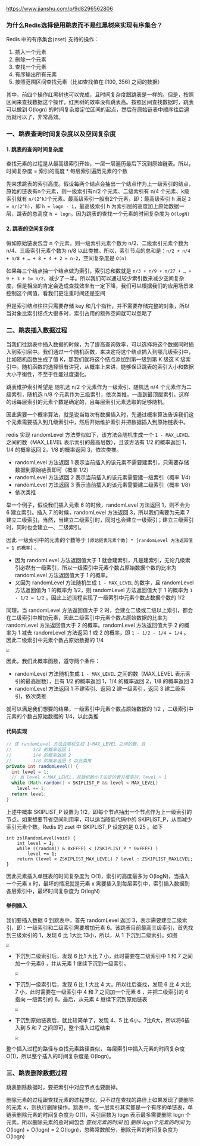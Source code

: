 https://www.jianshu.com/p/9d8296562806

### 为什么Redis选择使用跳表而不是红黑树来实现有序集合？

Redis 中的有序集合(zset) 支持的操作：

1. 插入一个元素
2. 删除一个元素
3. 查找一个元素
4. 有序输出所有元素
5. 按照范围区间查找元素（比如查找值在 [100, 356] 之间的数据）

其中，前四个操作红黑树也可以完成，且时间复杂度跟跳表是一样的。但是，按照区间来查找数据这个操作，红黑树的效率没有跳表高。按照区间查找数据时，跳表可以做到 O(logn) 的时间复杂度定位区间的起点，然后在原始链表中顺序往后遍历就可以了，非常高效。

### 一、跳表查询时间复杂度以及空间复杂度

#### 1. 跳表的查询时间复杂度

查找元素的过程是从最高级索引开始，一层一层遍历最后下沉到原始链表。所以，时间复杂度 = 索引的高度 * 每层索引遍历元素的个数

先来求跳表的索引高度。假设每两个结点会抽出一个结点作为上一级索引的结点，原始的链表有n个元素，则一级索引有n/2 个元素、二级索引有 n/4 个元素、k级索引就有 `n/(2^k)`个元素。最高级索引一般有2个元素，即：最高级索引 h 满足 `2 = n/(2^h)`，即 `h = logn - 1`，最高级索引 h 为索引层的高度加上原始数据一层，跳表的总高度 `h = logn`。因为跳表的查找一个元素的时间复杂度为 `O(logN)`

#### 2. 跳表的空间复杂度

假如原始链表包含 n 个元素，则一级索引元素个数为 n/2、二级索引元素个数为 n/4、三级索引元素个数为 n/8 以此类推。所以，索引节点的总和是：`n/2 + n/4 + n/8 + … + 8 + 4 + 2 = n-2`，空间复杂度是 `O(n)`

如果每三个结点抽一个结点做为索引，索引总和数就是 `n/3 + n/9 + n/27 + … + 9 + 3 + 1= n/2`，减少了一半。所以我们可以通过较少索引数来减少空间复杂度，但是相应的肯定会造成查找效率有一定下降，我们可以根据我们的应用场景来控制这个阈值，看我们更注重时间还是空间

但是索引结点往往只需要存储 key 和几个指针，并不需要存储完整的对象，所以当对象比索引结点大很多时，索引占用的额外空间就可以忽略了

### 二、跳表插入数据过程

当我们往跳表中插入数据的时候，为了提高查询效率，可以选择将这个数据同时插入到索引层中。我们通过一个随机函数，来决定将这个结点插入到哪几级索引中，比如随机函数生成了值 K，那我们就将这个结点添加到第一级到第 K 级这 K 级索引中。随机函数的选择很有讲究，从概率上来讲，能够保证跳表的索引大小和数据大小平衡性，不至于性能过度退化。

跳表维护索引希望是 随机选 n/2 个元素作为一级索引、随机选 n/4 个元素作为二级索引，随机选 n/8 个元素作为三级索引，依次类推，一直到最顶层索引。这样的话每层索引的元素个数是确定的，且每层索引元素选取的足够随机。

因此需要一个概率算法，就是说当每次有数据插入时，先通过概率算法告诉我们这个元素需要插入到几级索引中，然后开始维护索引并把数据插入到原始链表中。

redis 实现 randomLevel 方法类似如下，该方法会随机生成一个 `1 - MAX_LEVEL` 之间的数（MAX_LEVEL 表示索引的最高层数），且该方法有 1/2 的概率返回 1，1/4 的概率返回 2，1/8 的概率返回 3，依次类推。

- randomLevel 方法返回 1 表示当前插入的该元素不需要建索引，只需要存储数据到原始链表即可（概率 1/2）
- randomLevel 方法返回 2 表示当前插入的该元素需要建一级索引（概率 1/4）
- randomLevel 方法返回 3 表示当前插入的该元素需要建二级索引（概率 1/8）
- 依次类推

举一个例子，假设我们插入元素 6 的时候，randomLevel 方法返回 1，则不会为 6 建立索引。插入 7 的时候，randomLevel 方法返回 3，所以我们需要为元素 7 建立二级索引。当然，当建立二级索引时，同时也会建立一级索引；建立三级索引时，同时也会建立一、二级索引。

因此 一级索引中的元素的个数等于 `[原始链表元素个数] * [randomLevel 方法返回值 > 1 的概率]` 。

- 因为 randomLevel 方法返回值大于 1 就会建索引，凡是建索引，无论几级索引必然有一级索引，所以一级索引中元素个数占原始数据个数的比率为 randomLevel 方法返回值大于 1 的概率。
- 又因为 randomLevel 方法随机生成 `1 - MAX_LEVEL` 的数字，且 randomLevel 方法返回值为 1 的概率为 1/2，则 randomLevel 方法返回值大于 1 的概率为 `1 - 1/2 = 1/2` 。因此上述流程实现了一级索引中元素个数占数据个数的 1/2 

同理，当 randomLevel 方法返回值大于 2 时，会建立二级或二级以上索引，都会在二级索引中增加元素，因此二级索引中元素个数占原始数据的比率为 randomLevel 方法返回值大于 2 的概率。randomLevel 方法返回值大于 2 的概率为 1 减去 randomLevel 方法返回 1 或 2 的概率，即 `1 - 1/2 - 1/4 = 1/4` 。因此二级索引中元素个数占原始数据的 1/4 

<img src="./image/跳表插入数据.jpg" style="zoom:50%;" />

因此，我们此概率函数，遵守两个条件：

-  randomLevel 方法随机生成 `1 - MAX_LEVEL` 之间的数（MAX_LEVEL 表示索引的最高层数），且有 1/2 的概率返回 1，1/4 的概率返回 2，1/8 的概率返回 3
- randomLevel 方法返回 1 不建索引、返回 2 建一级索引，返回 3 建二级索引，依次类推

就可以满足我们想要的结果，一级索引中元素个数占原始数据的 1/2 ，二级索引中元素的个数占原始数据的 1/4，以此类推

#### 代码实现

```java
// 该 randomLevel 方法会随机生成 1~MAX_LEVEL 之间的数，且 ：
//        1/2 的概率返回 1
//        1/4 的概率返回 2
//        1/8 的概率返回 3 以此类推
private int randomLevel() {
  int level = 1;
  // 当 level < MAX_LEVEL，且随机数小于设定的晋升概率时，level + 1
  while (Math.random() < SKIPLIST_P && level < MAX_LEVEL)
    level += 1;
  return level;
}
```

上述中概率 SKIPLIST_P 设置为 1/2，即每个节点抽出一个节点作为上一级索引的节点。如果想要节省空间利用率，可以适当降低代码中的 SKIPLIST_P，从而减少索引元素个数。Redis 的 zset 中 SKIPLIST_P 设定的是 0.25 。如下

```
int zslRandomLevel(void) {
	int level = 1;
	while ((random() & 0xFFFF) < (ZSKIPLIST_P * 0xFFFF) ) 
    	level += 1;
    return (level < ZSKIPLIST_MAX_LEVEL) ? level : ZSKIPLIST_MAXLEVEL;
}
```

因此元素插入单链表的时间复杂度为 O(1)，索引的高度最多为 O(logN)，当插入一个元素 x 时，最坏的情况就是元素 x 需要插入到每层索引中，索引插入数据到各层索引中，最坏时间复杂度为 O(logN) 

#### 举例插入

我们要插入数据 6 到跳表中，首先 randomLevel 返回 3，表示需要建立二级索引，即：一级索引和二级索引需要增加元素 6。该跳表目前最高三级索引，首先找到三级索引的 1，发现 6 比 1大比 13小，所以，从 1 下沉到二级索引。如图

<img src="./image/插入数据1.jpg" style="zoom:50%;" />

- 下沉到二级索引后，发现 6 比1 大比 7 小，此时需要在二级索引中 1 和 7 之间加一个元素6 ，并从元素 1 继续下沉到一级索引。

    <img src="./image/插入数据2.jpg" style="zoom:50%;" />

- 下沉到一级索引后，发现 6 比 1 大比 4 大，所以往后查找，发现 6 比 4 大比 7 小，此时需要在一级索引中 4 和 7 之间加一个元素 6 ，并把二级索引的 6 指向 一级索引的 6，最后，从元素 4 继续下沉到原始链表

    <img src="./image/插入数据3.jpg" style="zoom:50%;" />

- 下沉到原始链表后，就比较简单了，发现 4、5 比 6小，7比6大，所以将6插入到 5 和 7 之间即可，整个插入过程结束

    <img src="./image/插入数据4.jpg" style="zoom:50%;" />

整个插入过程的路径与查找元素路径类似， 每层索引中插入元素的时间复杂度 O(1)，所以整个插入的时间复杂度是 O(logn)。

### 三、跳表删除数据过程

跳表删除数据时，要把索引中对应节点也要删掉。

删除元素的过程跟查找元素的过程类似，只不过在查找的路径上如果发现了要删除的元素 x，则执行删除操作。跳表中，每一层索引其实都是一个有序的单链表，单链表删除元素的时间复杂度为 O(1)，索引层数为 logn 表示最多需要删除 logn 个元素，所以删除元素的总时间包含 *查找元素的时间* 加 *删除 logn个元素的时间* 为 O(logn) + O(logn) = 2 O(logn)，忽略常数部分，删除元素的时间复杂度为 O(logn) 



